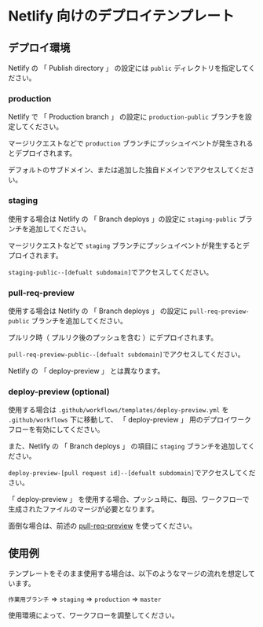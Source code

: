 # Netlify 向けのデプロイテンプレート

## デプロイ環境
Netlify の 「 Publish directory 」 の設定には `public` ディレクトリを指定してください。

### production
Netlify で 「 Production branch 」 の設定に `production-public` ブランチを設定してください。

マージリクエストなどで `production` ブランチにプッシュイベントが発生されるとデプロイされます。

デフォルトのサブドメイン、または追加した独自ドメインでアクセスしてください。

### staging
使用する場合は Netlify の 「 Branch deploys 」の設定に `staging-public` ブランチを追加してください。

マージリクエストなどで `staging` ブランチにプッシュイベントが発生するとデプロイされます。

`staging-public--[defualt subdomain]`でアクセスしてください。

### pull-req-preview
使用する場合は Netlify の 「 Branch deploys 」 の設定に `pull-req-preview-public` ブランチを追加してください。

プルリク時（ プルリク後のプッシュを含む ）にデプロイされます。

`pull-req-preview-public--[defualt subdomain]`でアクセスしてください。

Netlify の 「 deploy-preview 」 とは異なります。

### deploy-preview (optional)
使用する場合は `.github/workflows/templates/deploy-preview.yml` を `.github/workflows` 下に移動して、 「 deploy-preview 」 用のデプロイワークフローを有効にしてください。

また、Netlify の 「 Branch deploys 」 の項目に `staging` ブランチを追加してください。

`deploy-preview-[pull request id]--[defualt subdomain]`でアクセスしてください。

「 deploy-preview 」 を使用する場合、プッシュ時に、毎回、ワークフローで生成されたファイルのマージが必要となります。

面倒な場合は、前述の [pull-req-preview](#pull-req-preview) を使ってください。

## 使用例
テンプレートをそのまま使用する場合は、以下のようなマージの流れを想定しています。

`作業用ブランチ` => `staging` => `production` => `master`

使用環境によって、ワークフローを調整してください。
